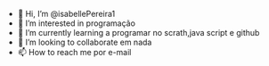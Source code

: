 - 👋 Hi, I’m @isabellePereira1
- 👀 I’m interested in  programação
- 🌱 I’m currently learning a programar no scrath,java script e github
- 💞️ I’m looking to collaborate  em nada 
- 📫 How to reach me  por e-mail 

<!---
isabellePereira1/isabellePereira1 is a ✨ special ✨ repository because its `README.md` (this file) appears on your GitHub profile.
You can click the Preview link to take a look at your changes.
--->
